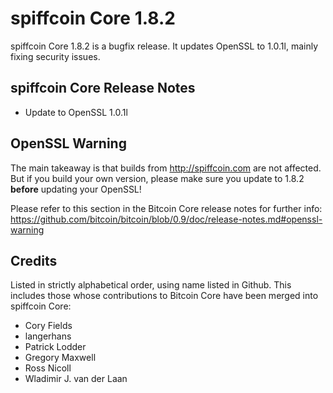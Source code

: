 # spiffcoin Core 1.8.2

spiffcoin Core 1.8.2 is a bugfix release. It updates OpenSSL to 1.0.1l, mainly fixing security issues.

## spiffcoin Core Release Notes

* Update to OpenSSL 1.0.1l


## OpenSSL Warning

The main takeaway is that builds from http://spiffcoin.com are not affected. But if you build your own version,
please make sure you update to 1.8.2 **before** updating your OpenSSL!

Please refer to this section in the Bitcoin Core release notes for further info: https://github.com/bitcoin/bitcoin/blob/0.9/doc/release-notes.md#openssl-warning


## Credits

Listed in strictly alphabetical order, using name listed in Github. This
includes those whose contributions to Bitcoin Core have been merged
into spiffcoin Core:

* Cory Fields
* langerhans
* Patrick Lodder
* Gregory Maxwell
* Ross Nicoll
* Wladimir J. van der Laan
